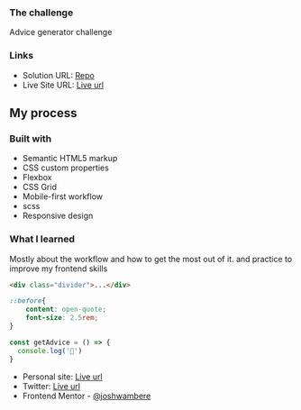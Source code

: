 
### The challenge

Advice generator challenge

### Links

- Solution URL: [Repo](https://github.com/joshwambere/advice-generator/)
- Live Site URL: [Live url](https://joshwambere.github.io/advice-generator/)

## My process

### Built with

- Semantic HTML5 markup
- CSS custom properties
- Flexbox
- CSS Grid
- Mobile-first workflow
- scss
- Responsive design

### What I learned

Mostly about the workflow and how to get the most out of it. and practice to improve my frontend skills

```html
<div class="divider">...</div>
```
```css
::before{
    content: open-quote;
    font-size: 2.5rem;
}
```
```js
const getAdvice = () => {
  console.log('🎉')
}
```

- Personal site: [Live url](https://johnson.rw)
- Twitter: [Live url](https://twitter.com/joh_n_son)
- Frontend Mentor - [@joshwambere](https://www.frontendmentor.io/profile/joshwambere)


